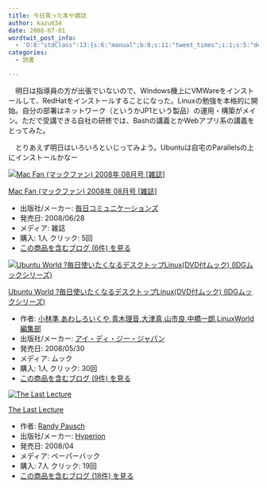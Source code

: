 ```yaml
---
title: 今日買った本や雑誌
author: kazu634
date: 2008-07-01
wordtwit_post_info:
  - 'O:8:"stdClass":13:{s:6:"manual";b:0;s:11:"tweet_times";i:1;s:5:"delay";i:0;s:7:"enabled";i:1;s:10:"separation";s:2:"60";s:7:"version";s:3:"3.7";s:14:"tweet_template";b:0;s:6:"status";i:2;s:6:"result";a:0:{}s:13:"tweet_counter";i:2;s:13:"tweet_log_ids";a:1:{i:0;i:4101;}s:9:"hash_tags";a:0:{}s:8:"accounts";a:1:{i:0;s:7:"kazu634";}}'
categories:
  - 読書

---
```

<div class="section">
<p>
    　明日は指導員の方が出張でいないので、Windows機上にVMWareをインストールして、RedHatをインストールすることになった。Linuxの勉強を本格的に開始。自分の部署はネットワーク（というかJP1という製品）の運用・構築がメイン。ただで受講できる自社の研修では、Bashの講義とかWebアプリ系の講義をとってみた。
</p>
  
<p>
    　とりあえず明日はいろいろといじってみよう。Ubuntuは自宅のParallelsの上にインストールかなー
</p>
  
<p>
<center>
</center>
</p>
  
<div class="hatena-asin-detail">
<a href="http://www.amazon.co.jp/dp/B001B7MKN6/?tag=hatena_st1-22&ascsubtag=d-7ibv" onclick="__gaTracker('send', 'event', 'outbound-article', 'http://www.amazon.co.jp/dp/B001B7MKN6/?tag=hatena_st1-22&ascsubtag=d-7ibv', '');"><img src="https://images-na.ssl-images-amazon.com/images/I/51%2BrjDUk3sL._SL160_.jpg" class="hatena-asin-detail-image" alt="Mac Fan (マックファン) 2008年 08月号 [雑誌]" title="Mac Fan (マックファン) 2008年 08月号 [雑誌]" /></a></p> 
    
<div class="hatena-asin-detail-info">
<p class="hatena-asin-detail-title">
<a href="http://www.amazon.co.jp/dp/B001B7MKN6/?tag=hatena_st1-22&ascsubtag=d-7ibv" onclick="__gaTracker('send', 'event', 'outbound-article', 'http://www.amazon.co.jp/dp/B001B7MKN6/?tag=hatena_st1-22&ascsubtag=d-7ibv', 'Mac Fan (マックファン) 2008年 08月号 [雑誌]');">Mac Fan (マックファン) 2008年 08月号 [雑誌]</a>
</p>
      
<ul>
<li>
<span class="hatena-asin-detail-label">出版社/メーカー:</span> <a href="http://d.hatena.ne.jp/keyword/%CB%E8%C6%FC%A5%B3%A5%DF%A5%E5%A5%CB%A5%B1%A1%BC%A5%B7%A5%E7%A5%F3%A5%BA" onclick="__gaTracker('send', 'event', 'outbound-article', 'http://d.hatena.ne.jp/keyword/%CB%E8%C6%FC%A5%B3%A5%DF%A5%E5%A5%CB%A5%B1%A1%BC%A5%B7%A5%E7%A5%F3%A5%BA', '毎日コミュニケーションズ');" class="keyword">毎日コミュニケーションズ</a>
</li>
<li>
<span class="hatena-asin-detail-label">発売日:</span> 2008/06/28
</li>
<li>
<span class="hatena-asin-detail-label">メディア:</span> 雑誌
</li>
<li>
<span class="hatena-asin-detail-label">購入</span>: 1人 <span class="hatena-asin-detail-label">クリック</span>: 5回
</li>
<li>
<a href="http://d.hatena.ne.jp/asin/B001B7MKN6" onclick="__gaTracker('send', 'event', 'outbound-article', 'http://d.hatena.ne.jp/asin/B001B7MKN6', 'この商品を含むブログ (6件) を見る');" target="_blank">この商品を含むブログ (6件) を見る</a>
</li>
</ul>
</div>
    
<div class="hatena-asin-detail-foot">
</div>
</div>
  
<div class="hatena-asin-detail">
<a href="http://www.amazon.co.jp/dp/4872802861/?tag=hatena_st1-22&ascsubtag=d-7ibv" onclick="__gaTracker('send', 'event', 'outbound-article', 'http://www.amazon.co.jp/dp/4872802861/?tag=hatena_st1-22&ascsubtag=d-7ibv', '');"><img src="https://images-na.ssl-images-amazon.com/images/I/51HKkGHMiIL._SL160_.jpg" class="hatena-asin-detail-image" alt="Ubuntu World ?毎日使いたくなるデスクトップLinux(DVD付ムック) (IDGムックシリーズ)" title="Ubuntu World ?毎日使いたくなるデスクトップLinux(DVD付ムック) (IDGムックシリーズ)" /></a></p> 
    
<div class="hatena-asin-detail-info">
<p class="hatena-asin-detail-title">
<a href="http://www.amazon.co.jp/dp/4872802861/?tag=hatena_st1-22&ascsubtag=d-7ibv" onclick="__gaTracker('send', 'event', 'outbound-article', 'http://www.amazon.co.jp/dp/4872802861/?tag=hatena_st1-22&ascsubtag=d-7ibv', 'Ubuntu World ?毎日使いたくなるデスクトップLinux(DVD付ムック) (IDGムックシリーズ)');">Ubuntu World ?毎日使いたくなるデスクトップLinux(DVD付ムック) (IDGムックシリーズ)</a>
</p>
      
<ul>
<li>
<span class="hatena-asin-detail-label">作者:</span> <a href="http://d.hatena.ne.jp/keyword/%BE%AE%CE%D3%BD%E0" onclick="__gaTracker('send', 'event', 'outbound-article', 'http://d.hatena.ne.jp/keyword/%BE%AE%CE%D3%BD%E0', '小林準');" class="keyword">小林準</a>,<a href="http://d.hatena.ne.jp/keyword/%A4%A2%A4%EF%A4%B7%A4%ED%A4%A4%A4%AF%A4%E4" onclick="__gaTracker('send', 'event', 'outbound-article', 'http://d.hatena.ne.jp/keyword/%A4%A2%A4%EF%A4%B7%A4%ED%A4%A4%A4%AF%A4%E4', 'あわしろいくや');" class="keyword">あわしろいくや</a>,<a href="http://d.hatena.ne.jp/keyword/%C0%C4%CC%DA%CD%FD%B2%BB" onclick="__gaTracker('send', 'event', 'outbound-article', 'http://d.hatena.ne.jp/keyword/%C0%C4%CC%DA%CD%FD%B2%BB', '青木理音');" class="keyword">青木理音</a>,<a href="http://d.hatena.ne.jp/keyword/%C2%E7%C4%C5%BF%BF" onclick="__gaTracker('send', 'event', 'outbound-article', 'http://d.hatena.ne.jp/keyword/%C2%E7%C4%C5%BF%BF', '大津真');" class="keyword">大津真</a>,<a href="http://d.hatena.ne.jp/keyword/%BB%B3%BB%D4%CE%C9" onclick="__gaTracker('send', 'event', 'outbound-article', 'http://d.hatena.ne.jp/keyword/%BB%B3%BB%D4%CE%C9', '山市良');" class="keyword">山市良</a>,<a href="http://d.hatena.ne.jp/keyword/%C3%E6%B6%B6%B0%EC%CF%AF" onclick="__gaTracker('send', 'event', 'outbound-article', 'http://d.hatena.ne.jp/keyword/%C3%E6%B6%B6%B0%EC%CF%AF', '中橋一朗');" class="keyword">中橋一朗</a>,<a href="http://d.hatena.ne.jp/keyword/LinuxWorld%CA%D4%BD%B8%C9%F4" onclick="__gaTracker('send', 'event', 'outbound-article', 'http://d.hatena.ne.jp/keyword/LinuxWorld%CA%D4%BD%B8%C9%F4', 'LinuxWorld編集部');" class="keyword">LinuxWorld編集部</a>
</li>
<li>
<span class="hatena-asin-detail-label">出版社/メーカー:</span> <a href="http://d.hatena.ne.jp/keyword/%A5%A2%A5%A4%A1%A6%A5%C7%A5%A3%A1%A6%A5%B8%A1%BC%A1%A6%A5%B8%A5%E3%A5%D1%A5%F3" onclick="__gaTracker('send', 'event', 'outbound-article', 'http://d.hatena.ne.jp/keyword/%A5%A2%A5%A4%A1%A6%A5%C7%A5%A3%A1%A6%A5%B8%A1%BC%A1%A6%A5%B8%A5%E3%A5%D1%A5%F3', 'アイ・ディ・ジー・ジャパン');" class="keyword">アイ・ディ・ジー・ジャパン</a>
</li>
<li>
<span class="hatena-asin-detail-label">発売日:</span> 2008/05/30
</li>
<li>
<span class="hatena-asin-detail-label">メディア:</span> ムック
</li>
<li>
<span class="hatena-asin-detail-label">購入</span>: 1人 <span class="hatena-asin-detail-label">クリック</span>: 30回
</li>
<li>
<a href="http://d.hatena.ne.jp/asin/4872802861" onclick="__gaTracker('send', 'event', 'outbound-article', 'http://d.hatena.ne.jp/asin/4872802861', 'この商品を含むブログ (9件) を見る');" target="_blank">この商品を含むブログ (9件) を見る</a>
</li>
</ul>
</div>
    
<div class="hatena-asin-detail-foot">
</div>
</div>
  
<div class="hatena-asin-detail">
<a href="http://www.amazon.co.jp/dp/1401309658/?tag=hatena_st1-22&ascsubtag=d-7ibv" onclick="__gaTracker('send', 'event', 'outbound-article', 'http://www.amazon.co.jp/dp/1401309658/?tag=hatena_st1-22&ascsubtag=d-7ibv', '');"><img src="https://images-na.ssl-images-amazon.com/images/I/51ty7GIItcL._SL160_.jpg" class="hatena-asin-detail-image" alt="The Last Lecture" title="The Last Lecture" /></a></p> 
    
<div class="hatena-asin-detail-info">
<p class="hatena-asin-detail-title">
<a href="http://www.amazon.co.jp/dp/1401309658/?tag=hatena_st1-22&ascsubtag=d-7ibv" onclick="__gaTracker('send', 'event', 'outbound-article', 'http://www.amazon.co.jp/dp/1401309658/?tag=hatena_st1-22&ascsubtag=d-7ibv', 'The Last Lecture');">The Last Lecture</a>
</p>
      
<ul>
<li>
<span class="hatena-asin-detail-label">作者:</span> <a href="http://d.hatena.ne.jp/keyword/Randy%20Pausch" onclick="__gaTracker('send', 'event', 'outbound-article', 'http://d.hatena.ne.jp/keyword/Randy%20Pausch', 'Randy Pausch');" class="keyword">Randy Pausch</a>
</li>
<li>
<span class="hatena-asin-detail-label">出版社/メーカー:</span> <a href="http://d.hatena.ne.jp/keyword/Hyperion" onclick="__gaTracker('send', 'event', 'outbound-article', 'http://d.hatena.ne.jp/keyword/Hyperion', 'Hyperion');" class="keyword">Hyperion</a>
</li>
<li>
<span class="hatena-asin-detail-label">発売日:</span> 2008/04
</li>
<li>
<span class="hatena-asin-detail-label">メディア:</span> ペーパーバック
</li>
<li>
<span class="hatena-asin-detail-label">購入</span>: 7人 <span class="hatena-asin-detail-label">クリック</span>: 19回
</li>
<li>
<a href="http://d.hatena.ne.jp/asin/1401309658" onclick="__gaTracker('send', 'event', 'outbound-article', 'http://d.hatena.ne.jp/asin/1401309658', 'この商品を含むブログ (18件) を見る');" target="_blank">この商品を含むブログ (18件) を見る</a>
</li>
</ul>
</div>
    
<div class="hatena-asin-detail-foot">
</div>
</div>
  
<p>
<center>
</center>
</p>
</div>
